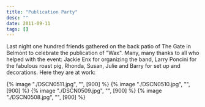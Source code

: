 ```yaml
---
title: "Publication Party"
desc: ""
date: 2011-09-11
tags: []
---
```

Last night one hundred friends gathered on the back patio of The Gate in Belmont to celebrate the publication of "Wax". Many, many thanks to all who helped with the event: Jackie Enx for organizing the band, Larry Poncini for the fabulous roast pig, Rhonda, Susan, Julie and Barry for set up and decorations. Here they are at work:

{% image "./DSCN0511.jpg", "", [900] %} {% image "./DSCN0510.jpg", "", [900] %} {% image "./DSCN0509.jpg", "", [900] %} {% image "./DSCN0508.jpg", "", [900] %}
